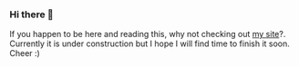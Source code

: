 ### Hi there 👋

If you happen to be here and reading this, why not checking out [my site](https://tuanpham303.github.io/)?. Currently it is under construction but I hope I will find time to finish it soon. Cheer :)

<!--
**TuanPham303/TuanPham303** is a ✨ _special_ ✨ repository because its `README.md` (this file) appears on your GitHub profile.

Here are some ideas to get you started:

- 🔭 I’m currently working on ...
- 🌱 I’m currently learning ...
- 👯 I’m looking to collaborate on ...
- 🤔 I’m looking for help with ...
- 💬 Ask me about ...
- 📫 How to reach me: ...
- 😄 Pronouns: ...
- ⚡ Fun fact: ...
-->

